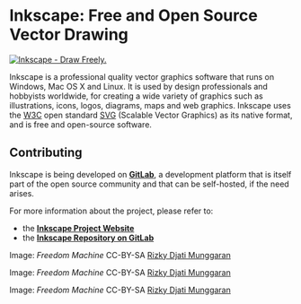 # Inkscape: Free and Open Source Vector Drawing

<a href="https://inkscape.org"><img src="Freedom_Machine_by_Rizky_Djati_Munggaran_CC-By-SA.png" title="Inkscape - Draw Freely." /></a>

Inkscape is a professional quality vector graphics software that runs on Windows, Mac OS X and Linux. It is used by design professionals and hobbyists worldwide, for creating a wide variety of graphics such as illustrations, icons, logos, diagrams, maps and web graphics. Inkscape uses the [W3C](http://www.w3.org) open standard [SVG](http://www.w3.org/Graphics/SVG/) (Scalable Vector Graphics) as its native format, and is free and open-source software.

## Contributing

Inkscape is being developed on **[GitLab](https://gitlab.com/inkscape/inkscape)**, a development platform that is itself part of the open source community and that can be self-hosted, if the need arises.

For more information about the project, please refer to:

-    the **[Inkscape Project Website](https://inkscape.org)**
-    the **[Inkscape Repository on GitLab](https://gitlab.com/inkscape/inkscape)**

Image: <em>Freedom Machine</em> CC-BY-SA [Rizky Djati Munggaran](https://inkscape.org/~ridjam)



Image: <em>Freedom Machine</em> CC-BY-SA [Rizky Djati Munggaran](https://inkscape.org/~ridjam)


Image: <em>Freedom Machine</em> CC-BY-SA [Rizky Djati Munggaran](https://inkscape.org/~ridjam)

